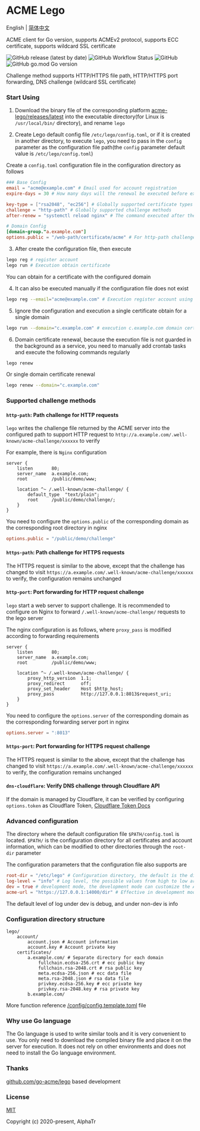 # ACME Lego

English | [简体中文](./readme.zh-cn.md)

ACME client for Go version, supports ACMEv2 protocol, supports ECC certificate, supports wildcard SSL certificate

![GitHub release (latest by date)](https://img.shields.io/github/v/release/alphatr/acme-lego?label=acme-lego&style=flat-square)
![GitHub Workflow Status](https://img.shields.io/github/workflow/status/alphatr/acme-lego/Build-Release?style=flat-square)
![GitHub](https://img.shields.io/github/license/alphatr/acme-lego?style=flat-square)
![GitHub go.mod Go version](https://img.shields.io/github/go-mod/go-version/alphatr/acme-lego?style=flat-square)

Challenge method supports HTTP/HTTPS file path, HTTP/HTTPS port forwarding, DNS challenge (wildcard SSL certificate)

### Start Using

1. Download the binary file of the corresponding platform [acme-lego/releases/latest](https://github.com/alphatr/acme-lego/releases/latest) into the executable directory(for Linux is `/usr/local/bin/` directory), and rename `lego`

2. Create Lego default config file `/etc/lego/config.toml`, or if it is created in another directory, to execute `lego`, you need to pass in the `config` parameter as the configuration file path(the `config` parameter default value is `/etc/lego/config.toml`)

Create a `config.toml` configuration file in the configuration directory as follows

```toml
### Base Config
email = "acme@example.com" # Email used for account registration
expire-days = 30 # How many days will the renewal be executed before expiration

key-type = ["rsa2048", "ec256"] # Globally supported certificate types
challenge = "http-path" # Globally supported challenge methods
after-renew = "systemctl reload nginx" # The command executed after the overall renewal is successful

# Domain Config
[domain-group."a.example.com"]
options.public = "/web-path/certificate/acme" # For http-path challenge, verify the location of the file
```

3. After create the configuration file, then execute

```bash
lego reg # register account
lego run # Execution obtain certificate
```

You can obtain for a certificate with the configured domain

4. It can also be executed manually if the configuration file does not exist

```bash
lego reg --email="acme@example.com" # Execution register account using the params email
```

5. Ignore the configuration and execution a single certificate obtain for a single domain

```bash
lego run --domain="c.example.com" # execution c.example.com domain certificate obtain
```

6. Domain certificate renewal, because the execution file is not guarded in the background as a service, you need to manually add crontab tasks and execute the following commands regularly

```bash
lego renew
```

Or single domain certificate renewal

```bash
lego renew --domain="c.example.com"
```

### Supported challenge methods

#### `http-path`: Path challenge for HTTP requests

`lego` writes the challenge file returned by the ACME server into the configured path to support HTTP request to `http://a.example.com/.well-known/acme-challenge/xxxxxx` to verify

For example, there is `Nginx` configuration

```nginx
server {
    listen       80;
    server_name  a.example.com;
    root         /public/demo/www;

    location ^~ /.well-known/acme-challenge/ {
        default_type  "text/plain";
        root     /public/demo/challenge/;
    }
}
```

You need to configure the `options.public` of the corresponding domain as the corresponding root directory in nginx

```toml
options.public = "/public/demo/challenge"
```

#### `https-path`: Path challenge for HTTPS requests

The HTTPS request is similar to the above, except that the challenge has changed to visit `https://a.example.com/.well-known/acme-challenge/xxxxxx` to verify, the configuration remains unchanged

#### `http-port`: Port forwarding for HTTP request challenge

`lego` start a web server to support challenge. It is recommended to configure on Nginx to forward `/.well-known/acme-challenge/` requests to the lego server

The nginx configuration is as follows, where `proxy_pass` is modified according to forwarding requirements

```
server {
    listen       80;
    server_name  a.example.com;
    root         /public/demo/www;

    location ^~ /.well-known/acme-challenge/ {
        proxy_http_version  1.1;
        proxy_redirect      off;
        proxy_set_header    Host $http_host;
        proxy_pass          http://127.0.0.1:8013$request_uri;
    }
}
```

You need to configure the `options.server` of the corresponding domain as the corresponding forwarding server port in nginx

```toml
options.server = ":8013"
```

#### `https-port`: Port forwarding for HTTPS request challenge

The HTTPS request is similar to the above, except that the challenge has changed to visit `https://a.example.com/.well-known/acme-challenge/xxxxxx` to verify, the configuration remains unchanged

#### `dns-cloudflare`: Verify DNS challenge through Cloudflare API

If the domain is managed by Cloudflare, it can be verified by configuring `options.token` as Cloudflare Token, [Cloudflare Token Docs](https://blog.cloudflare.com/api-tokens-general-availability/)

### Advanced configuration

The directory where the default configuration file `$PATH/config.toml` is located. `$PATH/` is the configuration directory for all certificates and account information, which can be modified to other directories through the `root-dir` parameter

The configuration parameters that the configuration file also supports are

```toml
root-dir = "/etc/lego" # Configuration directory, the default is the directory where the configuration file is located
log-level = "info" # Log level, the possible values from high to low are panic, fatal, error, warn, info, debug
dev = true # development mode, the development mode can customize the ACME service address, requesting the ACME address will ignore the HTTPS certificate verification
acme-url = "https://127.0.0.1:14000/dir" # Effective in development mode, request the service address of ACME
```

The default level of log under dev is debug, and under non-dev is info

### Configuration directory structure

```
lego/
    account/
        account.json # Account information
        account.key # Account private key
    certificates/
        a.example.com/ # Separate directory for each domain
            fullchain.ecdsa-256.crt # ecc public key
            fullchain.rsa-2048.crt # rsa public key
            meta.ecdsa-256.json # ecc data file
            meta.rsa-2048.json # rsa data file
            privkey.ecdsa-256.key # ecc private key
            privkey.rsa-2048.key # rsa private key
        b.example.com/

```

More function reference [/config/config.template.toml](/config/config.template.toml) file

### Why use Go language

The Go language is used to write similar tools and it is very convenient to use. You only need to download the compiled binary file and place it on the server for execution. It does not rely on other environments and does not need to install the Go language environment.

### Thanks

[github.com/go-acme/lego](https://github.com/go-acme/lego) based development

### License

[MIT](https://opensource.org/licenses/MIT)

Copyright (c) 2020-present, AlphaTr
